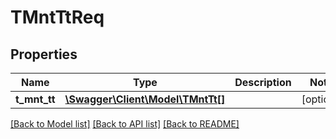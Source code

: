# TMntTtReq

## Properties
Name | Type | Description | Notes
------------ | ------------- | ------------- | -------------
**t_mnt_tt** | [**\Swagger\Client\Model\TMntTt[]**](TMntTt.md) |  | [optional] 

[[Back to Model list]](../README.md#documentation-for-models) [[Back to API list]](../README.md#documentation-for-api-endpoints) [[Back to README]](../README.md)


